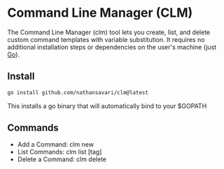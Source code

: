 # Command Line Manager (CLM)

The Command Line Manager (clm) tool lets you create, list, and delete custom command templates with variable substitution. It requires no additional installation steps or dependencies on the user's machine (just [Go](https://go.dev/)).

## Install

```bash
go install github.com/nathansavari/clm@latest
```

This installs a go binary that will automatically bind to your $GOPATH

## Commands

- Add a Command: clm new
- List Commands: clm list [tag]
- Delete a Command: clm delete
